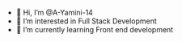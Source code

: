 - 👋 Hi, I’m @A-Yamini-14
- 👀 I’m interested in Full Stack Development
- 🌱 I’m currently learning Front end development

<!---
A-Yamini-14/A-Yamini-14 is a ✨ special ✨ repository because its `README.md` (this file) appears on your GitHub profile.
You can click the Preview link to take a look at your changes.
--->
